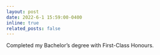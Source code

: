 ```yaml
---
layout: post
date: 2022-6-1 15:59:00-0400
inline: true
related_posts: false
---
```


Completed my Bachelor’s degree with First-Class Honours.
